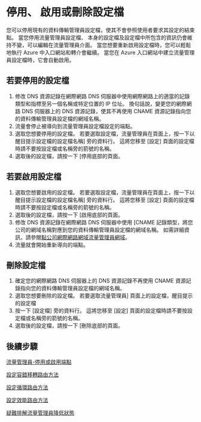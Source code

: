 <properties
   pageTitle="停用、 啟用或刪除流量管理員設定檔 |Microsoft Azure"
   description="本文可協助您處理您的資料傳輸管理員設定檔。"
   services="traffic-manager"
   documentationCenter="na"
   authors="sdwheeler"
   manager="carmonm"
   editor="tysonn" />
<tags
   ms.service="traffic-manager"
   ms.devlang="na"
   ms.topic="article"
   ms.tgt_pltfrm="na"
   ms.workload="infrastructure-services"
   ms.date="10/18/2016"
   ms.author="sewhee" />
<!-- repub for nofollow -->

# <a name="disable-enable-or-delete-a-profile"></a>停用、 啟用或刪除設定檔


您可以停用現有的資料傳輸管理員設定檔，使其不會參照使用者要求其設定的結束點。 當您停用流量管理員設定檔、 本身的設定檔及設定檔中所包含的資訊仍會維持不變，可以編輯在流量管理員介面。 當您想要重新啟用設定檔時，您可以輕鬆地執行 Azure 中入口網站和轉介會繼續。 當您在 Azure 入口網站中建立流量管理員設定檔時，它會自動啟用。

## <a name="to-disable-a-profile"></a>若要停用的設定檔

1. 修改 DNS 資源記錄在網際網路 DNS 伺服器中使用網際網路上的適當的記錄類型和指標至另一個名稱或特定位置的 IP 位址。 換句話說，變更您的網際網路 DNS 伺服器上的 DNS 資源記錄，使其不再使用 CNAME 資源記錄指向您的資料傳輸管理員設定檔的網域名稱。
1. 流量會停止被導向到流量管理員設定檔設定的端點。
1. 選取您想要停用的設定檔。 若要選取設定檔，流量管理員在頁面上，按一下以醒目提示設定檔的設定檔名稱] 旁的資料行。 這將您移至 [設定] 頁面的設定檔時請不要按設定檔或名稱旁的箭號的名稱。
1. 選取後的設定檔，請按一下 [停用底部的頁面。

## <a name="to-enable-a-profile"></a>若要啟用設定檔

1. 選取您想要啟用的設定檔。 若要選取設定檔，流量管理員在頁面上，按一下以醒目提示設定檔的設定檔名稱] 旁的資料行。 這將您移至 [設定] 頁面的設定檔時請不要按設定檔或名稱旁的箭號的名稱。
1. 選取後的設定檔，請按一下 [啟用底部的頁面。
1. 修改 DNS 資源記錄在網際網路 DNS 伺服器中使用 [CNAME 記錄類型，將您公司的網域名稱對應到您的資料傳輸管理員設定檔的網域名稱。 如需詳細資訊，請參閱[點公司網際網路網域流量管理員網域](traffic-manager-point-internet-domain.md)。
1. 流量就會開始重新導向的端點。

## <a name="delete-a-profile"></a>刪除設定檔


1. 確定您的網際網路 DNS 伺服器上的 DNS 資源記錄不再使用 CNAME 資源記錄指向您的資料傳輸管理員設定檔的網域名稱。
1. 選取您想要刪除的設定檔。 若要選取流量管理員] 頁面上的設定檔，醒目提示的設定檔
1. 按一下 [設定檔] 旁的資料行。 這將您移至 [設定] 頁面的設定檔時請不要按設定檔或名稱旁的箭號的名稱。
1. 選取後的設定檔，請按一下 [刪除底部的頁面。

## <a name="next-steps"></a>後續步驟

[流量管理員-停用或啟用端點](disable-or-enable-an-endpoint.md)

[設定容錯移轉路由方法](traffic-manager-configure-failover-routing-method.md)

[設定循環路由方法](traffic-manager-configure-round-robin-routing-method.md)

[設定效能路由方法](traffic-manager-configure-performance-routing-method.md)

[疑難排解流量管理員降低狀態](traffic-manager-troubleshooting-degraded.md)

